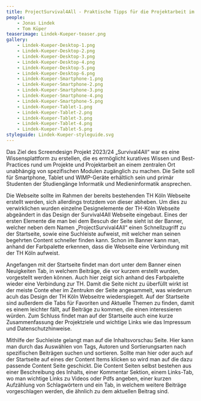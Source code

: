 ```yaml
---
title: ProjectSurvival4All - Praktische Tipps für die Projektarbeit im Studium und darüber hinaus
people:
    - Jonas Lindek
    - Tom Küper
teaserimage: Lindek-Kueper-teaser.png
gallery:
    - Lindek-Kueper-Desktop-1.png
    - Lindek-Kueper-Desktop-2.png
    - Lindek-Kueper-Desktop-3.png
    - Lindek-Kueper-Desktop-4.png
    - Lindek-Kueper-Desktop-5.png
    - Lindek-Kueper-Desktop-6.png
    - Lindek-Kueper-Smartphone-1.png
    - Lindek-Kueper-Smartphone-2.png
    - Lindek-Kueper-Smartphone-3.png
    - Lindek-Kueper-Smartphone-4.png
    - Lindek-Kueper-Smartphone-5.png
    - Lindek-Kueper-Tablet-1.png
    - Lindek-Kueper-Tablet-2.png
    - Lindek-Kueper-Tablet-3.png
    - Lindek-Kueper-Tablet-4.png
    - Lindek-Kueper-Tablet-5.png
styleguide: Lindek-Kueper-styleguide.svg
---
```


Das Ziel des Screendesign Projekt 2023/24 „Survival4All“ war es eine Wissensplattform zu erstellen, die es ermöglicht kuratives Wissen und Best-Practices rund um Projekte und Projektarbeit an einem zentralen Ort unabhängig von spezifischen Modulen zugänglich zu machen.
Die Seite soll für Smartphone, Tablet und WIMP-Geräte erhältlich sein und primär Studenten der Studiengänge Informatik und Medieninformatik ansprechen. 

Die Webseite sollte im Rahmen der bereits bestehenden TH Köln Webseite erstellt werden, sich allerdings trotzdem von dieser abheben. Um dies zu verwirklichen wurden einzelne Designelemente der TH-Köln Webseite abgeändert in das Design der Survival4All Webseite eingebaut. Eines der ersten Elemente die man bei dem Bescuh der Seite sieht ist der Banner, welcher neben dem Namen „ProjectSurvival4All“ einen Schnellzugriff zu der Startseite, sowie eine Suchleiste aufweist, mit welcher man seinen begehrten Content schneller finden kann. Schon im Banner kann man, anhand der Farbpalette erkennen, dass die Webseite eine Verbindung mit der TH Köln aufweist.

Angefangen mit der Startseite findet man dort unter dem Banner einen Neuigkeiten Tab, in welchem Beiträge, die vor kurzem erstellt wurden, vorgestellt werden können. Auch hier zeigt sich anhand des Farbpalette wieder eine Verbindung zur TH. Damit die Seite nicht zu überfüllt wirkt ist der meiste Conte eher im Zentrukm der Seite angesammelt, was wiederum acuh das Design der TH Köln Webseitre wiederspiegelt. Auf der Startseite sind außerdem die Tabs für Favoriten und Aktuelle Themen zu finden, damit es einem leichter fällt, auf Beiträge zu kommen, die einen interessieren würden. Zum Schluss findet man auf der Startseite auch eine kurze Zusammenfassung der Projektziele und wichtige Links wie das Impressum und Datenschutzhinweise.

Mithilfe der Suchleiste gelangt man auf die Inhaltsvorschau Seite. Hier kann man durch das Auswählen von Tags, Autoren und Sortierungsarten nach spezifischen Beiträgen suchen und sortieren. Sollte man hier oder auch auf der Startseite auf eines der Content Items klicken so wird man auf die dazu passende Content Seite geschickt. Die Content Seiten selbst bestehen aus einer Beschreibung des Inhalts, einer Kommentar Sektion, einem Links-Tab, wo man wichtige Links zu Videos oder Pdfs angeben, einer kurzen Aufzählung von Schlagwörtern und ein Tab, in welchem weitere Beiträge vorgeschlagen werden, die ähnlich zu dem aktuellen Beitrag sind.
